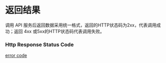 # 返回结果

调用 API 服务后返回数据采用统一格式，返回的HTTP状态码为2xx，代表调用成功；返回 4xx 或5xx的HTTP状态码代表调用失败。

### Http Response Status Code

[error code](https://www.jdcloud.com/help/detail/355/isCatalog/0)
